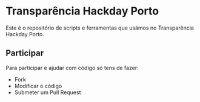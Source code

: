 Transparência Hackday Porto
===========================

Este é o repositório de scripts e ferramentas que usámos no Transparência
Hackday Porto.

Participar
----------
Para participar e ajudar com código só tens de fazer:

 - Fork
 - Modificar o código
 - Submeter um Pull Request